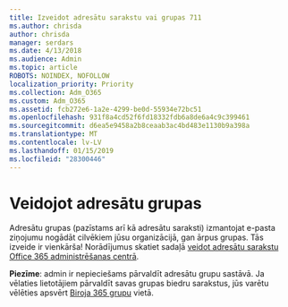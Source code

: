 ```yaml
---
title: Izveidot adresātu sarakstu vai grupas 711
ms.author: chrisda
author: chrisda
manager: serdars
ms.date: 4/13/2018
ms.audience: Admin
ms.topic: article
ROBOTS: NOINDEX, NOFOLLOW
localization_priority: Priority
ms.collection: Adm_O365
ms.custom: Adm_O365
ms.assetid: fcb272e6-1a2e-4299-be0d-55934e72bc51
ms.openlocfilehash: 931f8a4cd52f6fd18332fdb6a8de6a4c9c399461
ms.sourcegitcommit: d6ea5e9458a2b8ceaab3ac4bd483e1130b9a398a
ms.translationtype: MT
ms.contentlocale: lv-LV
ms.lasthandoff: 01/15/2019
ms.locfileid: "28300446"
---
```

# <a name="create-distribution-groups"></a>Veidojot adresātu grupas

Adresātu grupas (pazīstams arī kā adresātu saraksti) izmantojat e-pasta ziņojumu nogādāt cilvēkiem jūsu organizācijā, gan ārpus grupas. Tās izveide ir vienkārša! Norādījumus skatiet sadaļā [veidot adresātu sarakstu Office 365 administrēšanas centrā](https://support.office.com/article/b1ffe755-59e5-4369-826d-825f145a8400).
  
 **Piezīme**: admin ir nepieciešams pārvaldīt adresātu grupu sastāvā. Ja vēlaties lietotājiem pārvaldīt savas grupas biedru sarakstus, jūs varētu vēlēties apsvērt [Biroja 365 grupu](https://support.office.com/article/b565caa1-5c40-40ef-9915-60fdb2d97fa2) vietā. 
  

